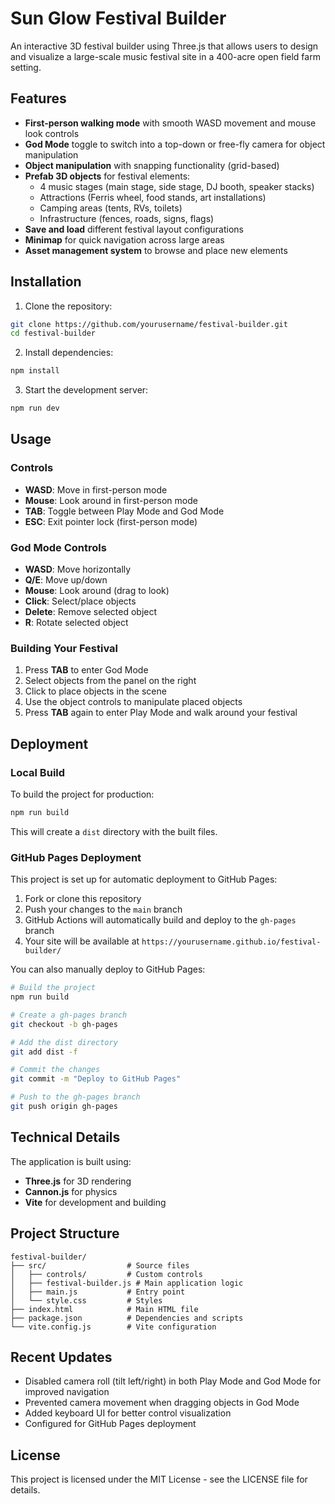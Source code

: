 # Sun Glow Festival Builder

An interactive 3D festival builder using Three.js that allows users to design and visualize a large-scale music festival site in a 400-acre open field farm setting.

## Features

- **First-person walking mode** with smooth WASD movement and mouse look controls
- **God Mode** toggle to switch into a top-down or free-fly camera for object manipulation
- **Object manipulation** with snapping functionality (grid-based)
- **Prefab 3D objects** for festival elements:
  - 4 music stages (main stage, side stage, DJ booth, speaker stacks)
  - Attractions (Ferris wheel, food stands, art installations)
  - Camping areas (tents, RVs, toilets)
  - Infrastructure (fences, roads, signs, flags)
- **Save and load** different festival layout configurations
- **Minimap** for quick navigation across large areas
- **Asset management system** to browse and place new elements

## Installation

1. Clone the repository:
```bash
git clone https://github.com/yourusername/festival-builder.git
cd festival-builder
```

2. Install dependencies:
```bash
npm install
```

3. Start the development server:
```bash
npm run dev
```

## Usage

### Controls

- **WASD**: Move in first-person mode
- **Mouse**: Look around in first-person mode
- **TAB**: Toggle between Play Mode and God Mode
- **ESC**: Exit pointer lock (first-person mode)

### God Mode Controls

- **WASD**: Move horizontally
- **Q/E**: Move up/down
- **Mouse**: Look around (drag to look)
- **Click**: Select/place objects
- **Delete**: Remove selected object
- **R**: Rotate selected object

### Building Your Festival

1. Press **TAB** to enter God Mode
2. Select objects from the panel on the right
3. Click to place objects in the scene
4. Use the object controls to manipulate placed objects
5. Press **TAB** again to enter Play Mode and walk around your festival

## Deployment

### Local Build

To build the project for production:

```bash
npm run build
```

This will create a `dist` directory with the built files.

### GitHub Pages Deployment

This project is set up for automatic deployment to GitHub Pages:

1. Fork or clone this repository
2. Push your changes to the `main` branch
3. GitHub Actions will automatically build and deploy to the `gh-pages` branch
4. Your site will be available at `https://yourusername.github.io/festival-builder/`

You can also manually deploy to GitHub Pages:

```bash
# Build the project
npm run build

# Create a gh-pages branch
git checkout -b gh-pages

# Add the dist directory
git add dist -f

# Commit the changes
git commit -m "Deploy to GitHub Pages"

# Push to the gh-pages branch
git push origin gh-pages
```

## Technical Details

The application is built using:

- **Three.js** for 3D rendering
- **Cannon.js** for physics
- **Vite** for development and building

## Project Structure

```
festival-builder/
├── src/                  # Source files
│   ├── controls/         # Custom controls
│   ├── festival-builder.js # Main application logic
│   ├── main.js           # Entry point
│   └── style.css         # Styles
├── index.html            # Main HTML file
├── package.json          # Dependencies and scripts
└── vite.config.js        # Vite configuration
```

## Recent Updates

- Disabled camera roll (tilt left/right) in both Play Mode and God Mode for improved navigation
- Prevented camera movement when dragging objects in God Mode
- Added keyboard UI for better control visualization
- Configured for GitHub Pages deployment

## License

This project is licensed under the MIT License - see the LICENSE file for details.
